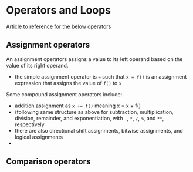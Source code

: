 # Operators and Loops

[Article to reference for the below operators](https://developer.mozilla.org/en-US/docs/Web/JavaScript/Guide/Expressions_and_Operators#assignment_operators)

## Assignment operators

An assignment operators assigns a value to its left operand based on the value of its right operand.
- the simple assignment operator is `=` such that `x = f()` is an assignment expression that assigns the value of `f()` to `x`

Some compound assignment operators include:
- addition assignment as `x += f()` meaning x = x + f()
- (following same structure as above for subtraction, multiplication, division, remainder, and exponentiation, with `-`, `*`, `/`, `%`, and `**`, respectively
- there are also directional shift assignments, bitwise assignments, and logical assignments
- 
## Comparison operators
